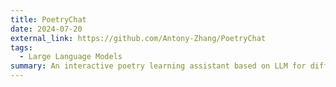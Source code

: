 ```yaml
---
title: PoetryChat
date: 2024-07-20
external_link: https://github.com/Antony-Zhang/PoetryChat
tags:
  - Large Language Models
summary: An interactive poetry learning assistant based on LLM for different ages supports different chatting styles, oneline search, RAG, and image generation.
---
```




<!--more-->
